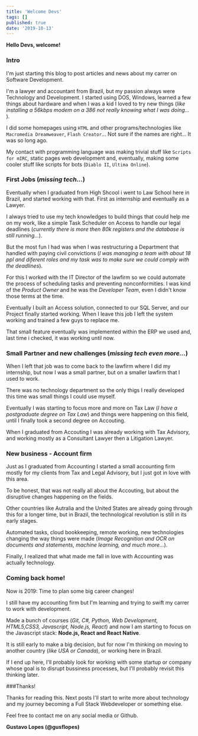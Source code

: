 ```yaml
---
title: 'Welcome Devs'
tags: []
published: true
date: '2019-10-13'
---
```



**Hello Devs, welcome!**

### Intro
I'm just starting this blog to post articles and news about my carrer on Software Development.

I'm a lawyer and accountant from Brazil, but my passion always were Technology and Development. I started using DOS, Windows, learned a few things about hardware and when I was a kid I loved to try new things (*like installing a 56kbps modem on a 386 not really knowing what I was doing...* ).

I did some homepages using `HTML` and other programs/technologies like `Macromedia Dreamweaver`, `Flash Creator`... Not sure if the names are right... It was so long ago.

My contact with programming language was making trivial stuff like `Scripts for mIRC`, static pages web development and, eventually, making some cooler stuff like scripts for bots (`Diablo II`, `Ultima Online`).

###  First Jobs (*missing tech...*)

Eventually when I graduated from High Shcool i went to Law School here in Brazil, and started working with that. First as internship and eventually as a Lawyer.

I always tried to use my tech knowledges to build things that could help me on my work, like a simple Task Scheduler on Access to handle our legal deadlines (*currently there is more then 80k registers and the database  is still running...*).

But the most fun I had was when I was restructuring a Department that handled with paying civil convictions (*I was managing a team with about 18 ppl and diferent roles and my task was to make sure we could comply with the deadlines*).

For this I worked with the IT Director of the lawfirm so we  could automate the process of scheduling tasks and preventing nonconformities. I was kind of the *Product Owner* and he was the  *Developer Team*, even I didn't know those terms at the time.

Eventually I built an Access solution, connected to our SQL Server, and our  Project finally started working. When I leave this job I left the system working and trained a few guys to replace me.

That small feature eventually was implemented within the ERP we used and, last time i checked, it was working until now.

### Small Partner and new challenges (*missing tech even more...*)
When I left that job was to come back to the lawfirm where I did my internship, but now I was a small partner, but on a smaller lawfirm that I used to work.

There was no technology department so the only thigs I really developed this time was small things I could use myself.

Eventually I was starting to focus more and more on Tax Law (*I have a postgraduate degree on Tax Law*) and things were happening on this field, until I finally took a second degree on Accouting.

When I graduated from Accouting I was already working with Tax Advisory, and working mostly as a Consultant Lawyer then a Litigation Lawyer.

### New business - Account firm
Just as I graduated from Accounting I started a small accounting firm mostly for my clients from Tax and Legal Advisory, but I just got in love with this area.

To be honest, that was not really all about the Accouting, but about the disruptive changes happening on the fields.

Other countries like Autralia and the United States are already going through this for a longer time, but in Brazil, the technological revolution is still in its early stages.

Automated tasks, cloud bookkeeping, remote working, new technologies changing the way things were made (*Image Recognition and OCR on documents and statements, machine learning, and much more...*).

Finally, I realized that what made me fall in love with Accounting was actually technology.

### Coming back home!

Now is 2019: Time to plan some big career changes!

I still have my accounting firm but I'm learning and trying to swift my carrer to work with development.

Made a bunch of courses (*Git, C#, Python, Web Development, HTML5,CSS3, Javascript, Node.js, React*) and now I am starting to focus on the Javascript stack: **Node.js, React and React Native**.

It is still early to make a big decision, but for now I'm thinking on moving to another country (*like USA or Canada*), or working here in Brazil.

If I end up here, I'll probably look for working with some startup or company whose goal is to disrupt bussiness processes, but I'll probably revisit this thinking later.

###Thanks!

Thanks for reading this. Next posts I'll start to write more about technology and my journey becoming a Full Stack Webdeveloper or something else.

Feel free to contact me on any social media or Github.

**Gustavo Lopes (@gusflopes)**